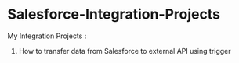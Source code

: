 # Salesforce-Integration-Projects

My Integration Projects :

1. How to transfer data from Salesforce to external API using trigger
